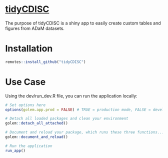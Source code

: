 
<!-- README.md is generated from README.Rmd. Please edit that file -->

# [tidyCDISC](https://mayagans.github.io/tidyCDISC/)

The purpose of tidyCDISC is a shiny app to easily create custom tables
and figures from ADaM datasets.

# Installation

``` r
remotes::install_github("tidyCDISC")
```

# Use Case

Using the dev/run\_dev.R file, you can run the application locally:

``` r
# Set options here
options(golem.app.prod = FALSE) # TRUE = production mode, FALSE = development mode

# Detach all loaded packages and clean your environment
golem::detach_all_attached()

# Document and reload your package, which runs these three functions...
golem::document_and_reload()

# Run the application 
run_app()
```
